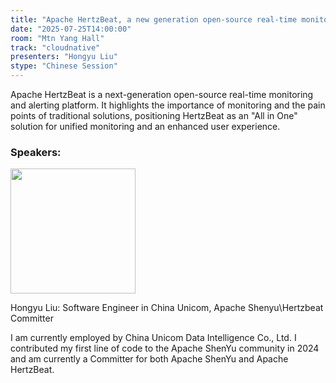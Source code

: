 ```yaml
---
title: "Apache HertzBeat, a new generation open-source real-time monitoring and alerting platform"
date: "2025-07-25T14:00:00"
room: "Mtn Yang Hall"
track: "cloudnative"
presenters: "Hongyu Liu"
stype: "Chinese Session"
---
```


Apache HertzBeat is a next-generation open-source real-time monitoring and alerting platform. It highlights the importance of monitoring and the pain points of traditional solutions, positioning HertzBeat as an "All in One" solution for unified monitoring and an enhanced user experience.

### Speakers:


<img src="https://sessionize.com/image/d76b-400o400o1-wmu7Pfw1uhFLyi2grzXbzB.png" width="200" /><br/>

Hongyu Liu: Software Engineer in China Unicom, Apache Shenyu\Hertzbeat Committer

I am currently employed by China Unicom Data Intelligence Co., Ltd. I contributed my first line of code to the Apache ShenYu community in 2024 and am currently a Committer for both Apache ShenYu and Apache HertzBeat.